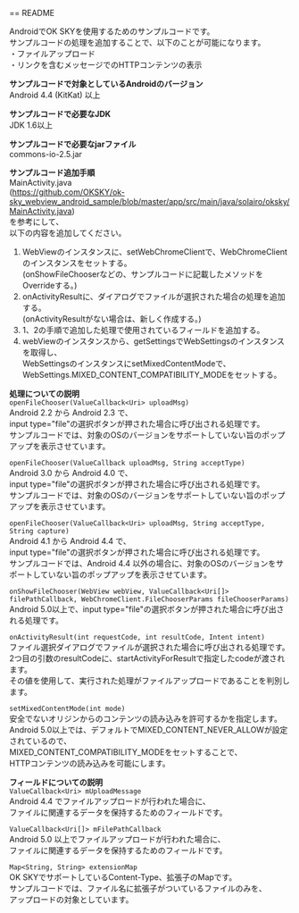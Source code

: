 == README 

AndroidでOK SKYを使用するためのサンプルコードです。  
サンプルコードの処理を追加することで、以下のことが可能になります。  
・ファイルアップロード  
・リンクを含むメッセージでのHTTPコンテンツの表示  

**サンプルコードで対象としているAndroidのバージョン**  
Android 4.4 (KitKat) 以上

**サンプルコードで必要なJDK**  
JDK 1.6以上

**サンプルコードで必要なjarファイル**  
commons-io-2.5.jar

**サンプルコード追加手順**  
MainActivity.java  
(<https://github.com/OKSKY/ok-sky_webview_android_sample/blob/master/app/src/main/java/solairo/oksky/MainActivity.java>)  
を参考にして、  
以下の内容を追加してください。

1. WebViewのインスタンスに、setWebChromeClientで、WebChromeClientのインスタンスをセットする。  
(onShowFileChooserなどの、サンプルコードに記載したメソッドをOverrideする。)
2. onActivityResultに、ダイアログでファイルが選択された場合の処理を追加する。  
(onActivityResultがない場合は、新しく作成する。)
3. 1、2の手順で追加した処理で使用されているフィールドを追加する。
4. webViewのインスタンスから、getSettingsでWebSettingsのインスタンスを取得し、  
WebSettingsのインスタンスにsetMixedContentModeで、WebSettings.MIXED_CONTENT_COMPATIBILITY_MODEをセットする。

**処理についての説明**  
`openFileChooser(ValueCallback<Uri> uploadMsg)`  
Android 2.2 から Android 2.3 で、  
input type="file"の選択ボタンが押された場合に呼び出される処理です。  
サンプルコードでは、対象のOSのバージョンをサポートしていない旨のポップアップを表示させています。

`openFileChooser(ValueCallback uploadMsg, String acceptType)`  
Android 3.0 から Android 4.0 で、  
input type="file"の選択ボタンが押された場合に呼び出される処理です。  
サンプルコードでは、対象のOSのバージョンをサポートしていない旨のポップアップを表示させています。

`openFileChooser(ValueCallback<Uri> uploadMsg, String acceptType, String capture)`  
Android 4.1 から Android 4.4 で、  
input type="file"の選択ボタンが押された場合に呼び出される処理です。  
サンプルコードでは、Android 4.4 以外の場合に、対象のOSのバージョンをサポートしていない旨のポップアップを表示させています。

`onShowFileChooser(WebView webView, ValueCallback<Uri[]> filePathCallback, WebChromeClient.FileChooserParams fileChooserParams)`  
Android 5.0以上で、input type="file"の選択ボタンが押された場合に呼び出される処理です。

`onActivityResult(int requestCode, int resultCode, Intent intent)`  
ファイル選択ダイアログでファイルが選択された場合に呼び出される処理です。  
2つ目の引数のresultCodeに、startActivityForResultで指定したcodeが渡されます。  
その値を使用して、実行された処理がファイルアップロードであることを判別します。

`setMixedContentMode(int mode)`  
安全でないオリジンからのコンテンツの読み込みを許可するかを指定します。  
Android 5.0以上では、デフォルトでMIXED_CONTENT_NEVER_ALLOWが設定されているので、  
MIXED_CONTENT_COMPATIBILITY_MODEをセットすることで、  
HTTPコンテンツの読み込みを可能にします。

**フィールドについての説明**  
`ValueCallback<Uri> mUploadMessage`  
Android 4.4 でファイルアップロードが行われた場合に、  
ファイルに関連するデータを保持するためのフィールドです。

`ValueCallback<Uri[]> mFilePathCallback`  
Android 5.0 以上でファイルアップロードが行われた場合に、  
ファイルに関連するデータを保持するためのフィールドです。

`Map<String, String> extensionMap`  
OK SKYでサポートしているContent-Type、拡張子のMapです。  
サンプルコードでは、ファイル名に拡張子がついているファイルのみを、  
アップロードの対象としています。
